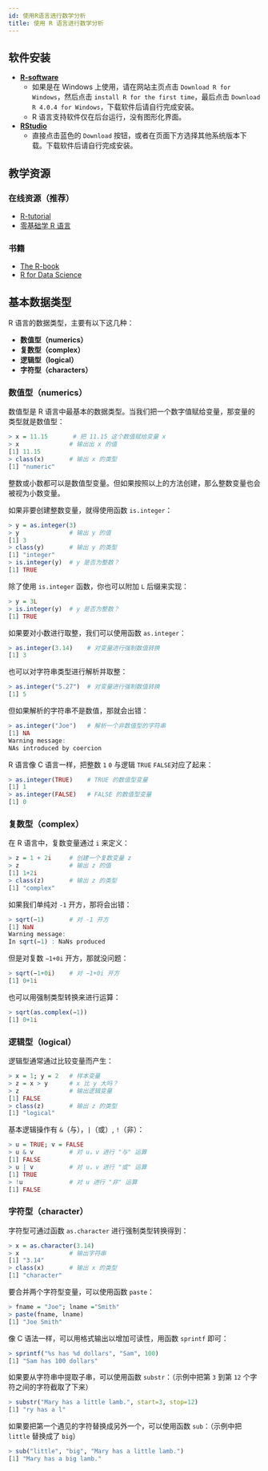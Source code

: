 ```yaml
---
id: 使用R语言进行数学分析
title: 使用 R 语言进行数学分析
---
```


## 软件安装

- [**R-software**](https://cran.r-project.org/)
  - 如果是在 Windows 上使用，请在网站主页点击 `Download R for Windows`，然后点击 `install R for the first time`，最后点击 `Download R 4.0.4 for Windows`，下载软件后请自行完成安装。
  - R 语言支持软件仅在后台运行，没有图形化界面。
- [**RStudio**](https://rstudio.com/products/rstudio/download/#download)
  - 直接点击蓝色的 `Download` 按钮，或者在页面下方选择其他系统版本下载。下载软件后请自行完成安装。

## 教学资源

### 在线资源（推荐）

- [R-tutorial](http://www.r-tutor.com/r-introduction)
- [零基础学 R 语言](https://bookdown.org/qiyuandong/intro_r/)

### 书籍

- [The R-book](https://www.cs.upc.edu/~robert/teaching/estadistica/TheRBook.pdf)
- [R for Data Science](https://r4ds.had.co.nz/index.html)

## 基本数据类型

R 语言的数据类型，主要有以下这几种：

- **数值型（numerics）**
- **复数型（complex）**
- **逻辑型（logical）**
- **字符型（characters）**

### 数值型（numerics）

数值型是 R 语言中最基本的数据类型。当我们把一个数字值赋给变量，那变量的类型就是数值型：

```r
> x = 11.15       # 把 11.15 这个数值赋给变量 x
> x              # 输出出 x 的值
[1] 11.15
> class(x)       # 输出 x 的类型
[1] "numeric"
```

整数或小数都可以是数值型变量。但如果按照以上的方法创建，那么整数变量也会被视为小数变量。

如果非要创建整数变量，就得使用函数 `is.integer`：

```r
> y = as.integer(3)
> y              # 输出 y 的值
[1] 3
> class(y)       # 输出 y 的类型
[1] "integer"
> is.integer(y)  # y 是否为整数？
[1] TRUE
```

除了使用 `is.integer` 函数，你也可以附加 `L` 后缀来实现：

```r
> y = 3L
> is.integer(y)  # y 是否为整数？
[1] TRUE
```

如果要对小数进行取整，我们可以使用函数 `as.integer`：

```r
> as.integer(3.14)    # 对变量进行强制数值转换
[1] 3
```

也可以对字符串类型进行解析并取整：

```r
> as.integer("5.27")  # 对变量进行强制数值转换
[1] 5
```

但如果解析的字符串不是数值，那就会出错：

```r
> as.integer("Joe")   # 解析一个非数值型的字符串
[1] NA
Warning message:
NAs introduced by coercion
```

R 语言像 C 语言一样，把整数 `1` `0` 与逻辑 `TRUE` `FALSE`对应了起来：

```r
> as.integer(TRUE)    # TRUE 的数值型变量
[1] 1
> as.integer(FALSE)   # FALSE 的数值型变量
[1] 0
```

### 复数型（complex）

在 R 语言中，复数变量通过 `i` 来定义：

```r
> z = 1 + 2i     # 创建一个复数变量 z
> z              # 输出 z 的值
[1] 1+2i
> class(z)       # 输出 z 的类型
[1] "complex"
```

如果我们单纯对 `-1` 开方，那将会出错：

```r
> sqrt(−1)       # 对 -1 开方
[1] NaN
Warning message:
In sqrt(−1) : NaNs produced
```

但是对复数 `−1+0i` 开方，那就没问题：

```r
> sqrt(−1+0i)    # 对 −1+0i 开方
[1] 0+1i
```

也可以用强制类型转换来进行运算：

```r
> sqrt(as.complex(−1))
[1] 0+1i
```

### 逻辑型（logical）

逻辑型通常通过比较变量而产生：

```r
> x = 1; y = 2   # 样本变量
> z = x > y      # x 比 y 大吗？
> z              # 输出逻辑变量
[1] FALSE
> class(z)       # 输出 z 的类型
[1] "logical"
```

基本逻辑操作有 `&`（与），`|`（或）, `!`（非）：

```r
> u = TRUE; v = FALSE
> u & v          # 对 u，v 进行 "与" 运算
[1] FALSE
> u | v          # 对 u，v 进行 "或" 运算
[1] TRUE
> !u             # 对 u 进行 "非" 运算
[1] FALSE
```

### 字符型（character）

字符型可通过函数 `as.character` 进行强制类型转换得到：

```r
> x = as.character(3.14)
> x              # 输出字符串
[1] "3.14"
> class(x)       # 输出 x 的类型
[1] "character"
```

要合并两个字符型变量，可以使用函数 `paste`：

```r
> fname = "Joe"; lname ="Smith"
> paste(fname, lname)
[1] "Joe Smith"
```

像 C 语法一样，可以用格式输出以增加可读性，用函数 `sprintf` 即可：

```r
> sprintf("%s has %d dollars", "Sam", 100)
[1] "Sam has 100 dollars"
```

如果要从字符串中提取子串，可以使用函数 `substr`：（示例中把第 `3` 到第 `12` 个字符之间的字符截取了下来）

```r
> substr("Mary has a little lamb.", start=3, stop=12) 
[1] "ry has a l"
```

如果要把第一个遇见的字符替换成另外一个，可以使用函数 `sub`：（示例中把 `little` 替换成了 `big`）

```r
> sub("little", "big", "Mary has a little lamb.") 
[1] "Mary has a big lamb."
```